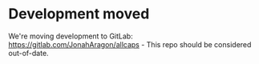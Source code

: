 # Development moved

We're moving development to GitLab: https://gitlab.com/JonahAragon/allcaps - This repo should be considered out-of-date.
